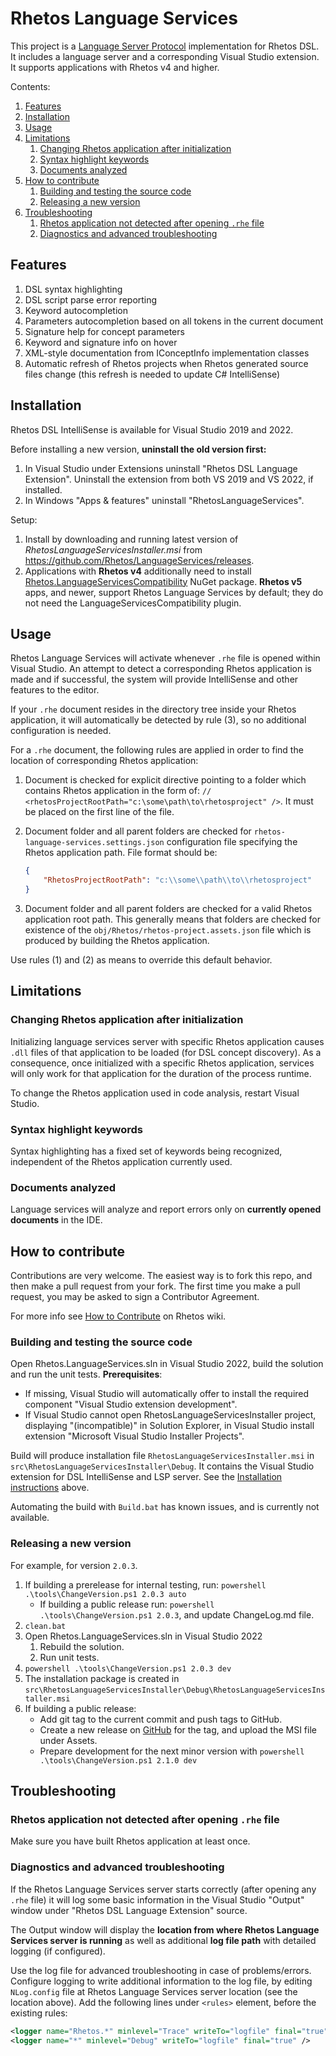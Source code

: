 # Rhetos Language Services

This project is a [Language Server Protocol](https://microsoft.github.io/language-server-protocol/) implementation for Rhetos DSL. It includes a language server and a corresponding Visual Studio extension.
It supports applications with Rhetos v4 and higher.

Contents:

1. [Features](#features)
2. [Installation](#installation)
3. [Usage](#usage)
4. [Limitations](#limitations)
   1. [Changing Rhetos application after initialization](#changing-rhetos-application-after-initialization)
   2. [Syntax highlight keywords](#syntax-highlight-keywords)
   3. [Documents analyzed](#documents-analyzed)
5. [How to contribute](#how-to-contribute)
   1. [Building and testing the source code](#building-and-testing-the-source-code)
   2. [Releasing a new version](#releasing-a-new-version)
6. [Troubleshooting](#troubleshooting)
   1. [Rhetos application not detected after opening `.rhe` file](#rhetos-application-not-detected-after-opening-rhe-file)
   2. [Diagnostics and advanced troubleshooting](#diagnostics-and-advanced-troubleshooting)

## Features

1. DSL syntax highlighting
2. DSL script parse error reporting
3. Keyword autocompletion
4. Parameters autocompletion based on all tokens in the current document
5. Signature help for concept parameters
6. Keyword and signature info on hover
7. XML-style documentation from IConceptInfo implementation classes
8. Automatic refresh of Rhetos projects when Rhetos generated source files change (this refresh is needed to update C# IntelliSense)

## Installation

Rhetos DSL IntelliSense is available for Visual Studio 2019 and 2022.

Before installing a new version, **uninstall the old version first:**

1. In Visual Studio under Extensions uninstall "Rhetos DSL Language Extension".
   Uninstall the extension from both VS 2019 and VS 2022, if installed.
2. In Windows "Apps & features" uninstall "RhetosLanguageServices".

Setup:

1. Install by downloading and running latest version of *RhetosLanguageServicesInstaller.msi* from <https://github.com/Rhetos/LanguageServices/releases>.
2. Applications with **Rhetos v4** additionally need to install [Rhetos.LanguageServicesCompatibility](https://github.com/Rhetos/LanguageServicesCompatibility) NuGet package.
  **Rhetos v5** apps, and newer, support Rhetos Language Services by default; they do not need the LanguageServicesCompatibility plugin.

## Usage

Rhetos Language Services will activate whenever `.rhe` file is opened within Visual Studio. An attempt to detect a corresponding Rhetos application is made and if successful, the system will provide IntelliSense and other features to the editor.

If your `.rhe` document resides in the directory tree inside your Rhetos application, it will automatically be detected by rule (3), so no additional configuration is needed.

For a `.rhe` document, the following rules are applied in order to find the location of corresponding Rhetos application:

1. Document is checked for explicit directive pointing to a folder which contains Rhetos application in the form of: `// <rhetosProjectRootPath="c:\some\path\to\rhetosproject" />`. It must be placed on the first line of the file.

2. Document folder and all parent folders are checked for `rhetos-language-services.settings.json` configuration file specifying the Rhetos application path. File format should be:

    ``` json
    {
        "RhetosProjectRootPath": "c:\\some\\path\\to\\rhetosproject"
    }
    ```

3. Document folder and all parent folders are checked for a valid Rhetos application root path. This generally means that folders are checked for existence of the `obj/Rhetos/rhetos-project.assets.json` file which is produced by building the Rhetos application.

Use rules (1) and (2) as means to override this default behavior.

## Limitations

### Changing Rhetos application after initialization

Initializing language services server with specific Rhetos application causes `.dll` files of that application to be loaded (for DSL concept discovery). As a consequence, once initialized with a specific Rhetos application, services will only work for that application for the duration of the process runtime.

To change the Rhetos application used in code analysis, restart Visual Studio.

### Syntax highlight keywords

Syntax highlighting has a fixed set of keywords being recognized, independent of the Rhetos application currently used.

### Documents analyzed

Language services will analyze and report errors only on **currently opened documents** in the IDE.

## How to contribute

Contributions are very welcome. The easiest way is to fork this repo, and then
make a pull request from your fork. The first time you make a pull request, you
may be asked to sign a Contributor Agreement.

For more info see [How to Contribute](https://github.com/Rhetos/Rhetos/wiki/How-to-Contribute) on Rhetos wiki.

### Building and testing the source code

Open Rhetos.LanguageServices.sln in Visual Studio 2022, build the solution and run the unit tests. **Prerequisites**:

* If missing, Visual Studio will automatically offer to install the required component "Visual Studio extension development".
* If Visual Studio cannot open RhetosLanguageServicesInstaller project, displaying "(incompatible)" in Solution Explorer, in Visual Studio install extension "Microsoft Visual Studio Installer Projects".

Build will produce installation file `RhetosLanguageServicesInstaller.msi` in `src\RhetosLanguageServicesInstaller\Debug`.
It contains the Visual Studio extension for DSL IntelliSense and LSP server.
See the [Installation instructions](#installation) above.

Automating the build with `Build.bat` has known issues, and is currently not available.

### Releasing a new version

For example, for version `2.0.3`.

1. If building a prerelease for internal testing, run: `powershell .\tools\ChangeVersion.ps1 2.0.3 auto`
   * If building a public release run: `powershell .\tools\ChangeVersion.ps1 2.0.3`,
     and update ChangeLog.md file.
2. `clean.bat`
3. Open Rhetos.LanguageServices.sln in Visual Studio 2022
   1. Rebuild the solution.
   2. Run unit tests.
4. `powershell .\tools\ChangeVersion.ps1 2.0.3 dev`
5. The installation package is created in `src\RhetosLanguageServicesInstaller\Debug\RhetosLanguageServicesInstaller.msi`
6. If building a public release:
   * Add git tag to the current commit and push tags to GitHub.
   * Create a new release on [GitHub](https://github.com/Rhetos/LanguageServices/releases)
     for the tag, and upload the MSI file under Assets.
   * Prepare development for the next minor version with `powershell .\tools\ChangeVersion.ps1 2.1.0 dev`

## Troubleshooting

### Rhetos application not detected after opening `.rhe` file

Make sure you have built Rhetos application at least once.

### Diagnostics and advanced troubleshooting

If the Rhetos Language Services server starts correctly (after opening any `.rhe` file) it will log some basic information in the Visual Studio "Output" window under "Rhetos DSL Language Extension" source.

The Output window will display the **location from where Rhetos Language Services server is running** as well as additional **log file path** with detailed logging (if configured).

Use the log file for advanced troubleshooting in case of problems/errors.
Configure logging to write additional information to the log file,
by editing `NLog.config` file at Rhetos Language Services server location (see the location above).
Add the following lines under `<rules>` element, before the existing rules:

```xml
<logger name="Rhetos.*" minlevel="Trace" writeTo="logfile" final="true" />
<logger name="*" minlevel="Debug" writeTo="logfile" final="true" />
```
